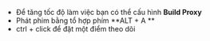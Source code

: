 - Để tăng tốc độ làm việc bạn có thể cấu hình **Build Proxy** 
- Phát phim bằng tổ hợp phím **ALT + A **
- ctrl + click để đặt một điểm theo dõi
